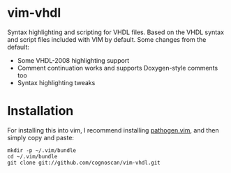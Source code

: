 # vim-vhdl #

Syntax highlighting and scripting for VHDL files. Based on the VHDL syntax and 
script files included with VIM by default. Some changes from the default:

- Some VHDL-2008 highlighting support
- Comment continuation works and supports Doxygen-style comments too
- Syntax highlighting tweaks


Installation
==============
For installing this into vim, I recommend installing
[pathogen.vim](https://github.com/tpope/vim-pathogen), and then simply
copy and paste:

    mkdir -p ~/.vim/bundle
    cd ~/.vim/bundle
    git clone git://github.com/cognoscan/vim-vhdl.git

